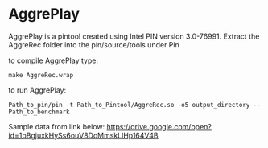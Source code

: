# AggrePlay
AggrePlay is a pintool created using Intel PIN version 3.0-76991.
Extract the AggreRec folder into the pin/source/tools under Pin

to compile AggrePlay type:

    make AggreRec.wrap

to run AggrePlay:

    Path_to_pin/pin -t Path_to_Pintool/AggreRec.so -o5 output_directory -- Path_to_benchmark
    
    
    
Sample data from link below:
https://drive.google.com/open?id=1bBgjuxkHySs6ouV8DoMmskLlHp164V4B
